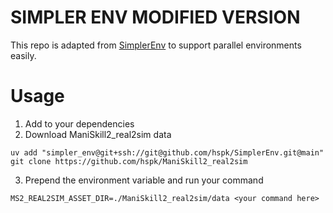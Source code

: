 # SIMPLER ENV MODIFIED VERSION

This repo is adapted from [SimplerEnv](https://github.com/simpler-env/SimplerEnv) to support parallel environments easily.

# Usage

1. Add to your dependencies
2. Download ManiSkill2_real2sim data

```
uv add "simpler_env@git+ssh://git@github.com/hspk/SimplerEnv.git@main"
git clone https://github.com/hspk/ManiSkill2_real2sim
```

3. Prepend the environment variable and run your command

```
MS2_REAL2SIM_ASSET_DIR=./ManiSkill2_real2sim/data <your command here>
```
